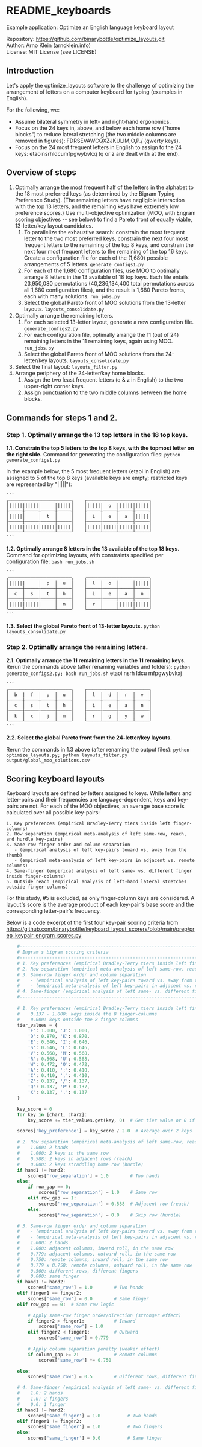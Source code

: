# README_keyboards

Example application: Optimize an English language keyboard layout

Repository: https://github.com/binarybottle/optimize_layouts.git  
Author: Arno Klein (arnoklein.info)  
License: MIT License (see LICENSE)

## Introduction
Let's apply the optimize_layouts software to the challenge of optimizing the 
arrangement of letters on a computer keyboard for typing (examples in English). 

For the following, we:
  - Assume bilateral symmetry in left- and right-hand ergonomics.
  - Focus on the 24 keys in, above, and below each home row ("home blocks")
    to reduce lateral stretching (the two middle columns are removed in figures):
    FDRSEVAWCQXZJKULIM;O,P./ (qwerty keys).
  - Focus on the 24 most frequent letters in English to assign to the 24 keys:
    etaoinsrhldcumfpgwybvkxj (q or z are dealt with at the end).

## Overview of steps
1. Optimally arrange the most frequent half of the letters in the alphabet
  to the 18 most preferred keys (as determined by the Bigram Typing Preference Study).
  (The remaining letters have negligible interaction with the top 13 letters,
  and the remaining keys have extremely low preference scores.)
  Use multi-objective optimization (MOO, with Engram scoring objectives -- see below) 
  to find a Pareto front of equally viable, 13-letter/key layout candidates.
    1. To parallelize the exhaustive search:
       constrain the most frequent letter to the two most preferred keys, 
       constrain the next four most frequent letters to the remaining of the top 8 keys, and
       constrain the next four most frequent letters to the remaining of the top 16 keys.
       Create a configuration file for each of the (1,680) possible arrangements of 5 letters. 
       ``generate_configs1.py``
    2. For each of the 1,680 configuration files, use MOO to optimally arrange 8 letters 
       in the 13 available of 18 top keys. Each file entails 23,950,080 permutations
       (40,236,134,400 total permutations across all 1,680 configuration files),
       and the result is 1,680 Pareto fronts, each with many solutions.
       ``run_jobs.py``
    3. Select the global Pareto front of MOO solutions from the 13-letter layouts.
       ``layouts_consolidate.py``
2. Optimally arrange the remaining letters.
    1. For each selected 13-letter layout, generate a new configuration file.
       ``generate_configs2.py``
    2. For each configuration file, optimally arrange the 11 (out of 24) 
       remaining letters in the 11 remaining keys, again using MOO.
       ``run_jobs.py``
    3. Select the global Pareto front of MOO solutions from the 24-letter/key layouts.
       ``layouts_consolidate.py``
3. Select the final layout: ``layouts_filter.py``
4. Arrange periphery of the 24-letter/key home blocks.
    1. Assign the two least frequent letters (q & z in English) 
       to the two upper-right corner keys.
    2. Assign punctuation to the two middle columns between the home blocks. 

## Commands for steps 1 and 2.

### Step 1. Optimally arrange the 13 top letters in the 18 top keys.

  **1.1. Constrain the top 5 letters to the top 8 keys, with the topmost letter on the right side.**
  Command for generating the configuration files: `python generate_configs1.py`

  In the example below, the 5 most frequent letters (etaoi in English) are assigned to 5 of the top 8 keys
  (available keys are empty; restricted keys are represented by "|||||"):

    ```
    ╭───────────────────────╮    ╭───────────────────────╮
    │|||||||||||│     │|||||│    │|||||│  o  │|||||│|||||│
    ├─────┼─────┼─────┼─────┤    ├─────┼─────┼─────┼─────┤
    │|||||│     │  t  │     │    │  i  │  e  │  a  │|||||│
    ├─────┼─────┼─────┼─────┤    ├─────┼─────┼─────┤─────┤
    │|||||||||||||||||│|||||│    │|||||│|||||||||||||||||│
    ╰─────┴─────┴─────┴─────╯    ╰─────┴─────┴─────┴─────╯
    ```

  **1.2. Optimally arrange 8 letters in the 13 available of the top 18 keys.**
  Command for optimizing layouts, with constraints specified per configuration file: `bash run_jobs.sh`

    ```
    ╭───────────────────────╮    ╭───────────────────────╮
    │||||||     │  p  │  u  │    │  l  │  o  │     │|||||│
    ├─────┼─────┼─────┼─────┤    ├─────┼─────┼─────┼─────┤
    │  c  │  s  │  t  │  h  │    │  i  │  e  │  a  │  n  │
    ├─────┼─────┼─────┼─────┤    ├─────┼─────┼─────┤─────┤
    │||||||||||||     │  m  │    │  r  │     ||||||||||||│
    ╰─────┴─────┴─────┴─────╯    ╰─────┴─────┴─────┴─────╯
    ```

  **1.3. Select the global Pareto front of 13-letter layouts.**
  `python layouts_consolidate.py`

### Step 2. Optimally arrange the remaining letters.

  **2.1. Optimally arrange the 11 remaining letters in the 11 remaining keys.**
  Rerun the commands above (after renaming variables and folders): 
  `python generate_configs2.py; bash run_jobs.sh`
  etaoi nsrh ldcu mfpgwybvkxj

    ```
    ╭───────────────────────╮    ╭───────────────────────╮
    │  b  |  f  │  p  │  u  │    │  l  │  d  │  r  │  v  │
    ├─────┼─────┼─────┼─────┤    ├─────┼─────┼─────┼─────┤
    │  c  │  s  │  t  │  h  │    │  i  │  e  │  a  │  n  │
    ├─────┼─────┼─────┼─────┤    ├─────┼─────┼─────┤─────┤
    │  k  │  x  │  j  │  m  │    │  r  │  g  │  y  │  w  │
    ╰─────┴─────┴─────┴─────╯    ╰─────┴─────┴─────┴─────╯
    ```

  **2.2. Select the global Pareto front from the 24-letter/key layouts.**

  Rerun the commands in 1.3 above (after renaming the output files):
  `python optimize_layouts.py; python layouts_filter.py output/global_moo_solutions.csv`


## Scoring keyboard layouts
Keyboard layouts are defined by letters assigned to keys.
While letters and letter-pairs and their frequencies are language-dependent, 
keys and key-pairs are not. For each of the MOO objectives, 
an average base score is calculated over all possible key-pairs:

    1. Key preferences (empirical Bradley-Terry tiers inside left finger-columns)
    2. Row separation (empirical meta-analysis of left same-row, reach, and hurdle key-pairs) 
    3. Same-row finger order and column separation
       - (empirical analysis of left key-pairs toward vs. away from the thumb)
       - (empirical meta-analysis of left key-pairs in adjacent vs. remote columns) 
    4. Same-finger (empirical analysis of left same- vs. different finger inside finger-columns)
    5. Outside reach (empirical analysis of left-hand lateral stretches outside finger-columns)

For this study, #5 is excluded, as only finger-column keys are considered.
A layout's score is the average product of each key-pair's base score 
and the corresponding letter-pair's frequency. 

Below is a code excerpt of the first four key-pair scoring criteria from 
https://github.com/binarybottle/keyboard_layout_scorers/blob/main/prep/prep_keypair_engram_scores.py
  
```python
    #----------------------------------------------------------------------------------
    # Engram's bigram scoring criteria
    #----------------------------------------------------------------------------------    
    # 1. Key preferences (empirical Bradley-Terry tiers inside left finger-columns)
    # 2. Row separation (empirical meta-analysis of left same-row, reach, and hurdle key-pairs) 
    # 3. Same-row finger order and column separation
    #    - (empirical analysis of left key-pairs toward vs. away from the thumb)
    #    - (empirical meta-analysis of left key-pairs in adjacent vs. remote columns) 
    # 4. Same-finger (empirical analysis of left same- vs. different finger inside finger-columns)
    #----------------------------------------------------------------------------------    
   
    # 1. Key preferences (empirical Bradley-Terry tiers inside left finger-columns)
    #    0.137 - 1.000: keys inside the 8 finger-columns
    #    0.000: keys outside the 8 finger-columns 
    tier_values = {
        'F': 1.000, 'J': 1.000,
        'D': 0.870, 'K': 0.870,
        'E': 0.646, 'I': 0.646,
        'S': 0.646, 'L': 0.646,
        'V': 0.568, 'M': 0.568,
        'R': 0.568, 'U': 0.568,
        'W': 0.472, 'O': 0.472,
        'A': 0.410, ';': 0.410,
        'C': 0.410, ',': 0.410,
        'Z': 0.137, '/': 0.137,
        'Q': 0.137, 'P': 0.137,
        'X': 0.137, '.': 0.137
    }

    key_score = 0
    for key in [char1, char2]:
        key_score += tier_values.get(key, 0)  # Get tier value or 0 if not found

    scores['key_preference'] = key_score / 2.0  # Average over 2 keys

    # 2. Row separation (empirical meta-analysis of left same-row, reach, and hurdle key-pairs) 
    #    1.000: 2 hands
    #    1.000: 2 keys in the same row
    #    0.588: 2 keys in adjacent rows (reach)
    #    0.000: 2 keys straddling home row (hurdle)
    if hand1 != hand2:
        scores['row_separation'] = 1.0        # Two hands
    else:
        if row_gap == 0:
            scores['row_separation'] = 1.0    # Same row
        elif row_gap == 1:
            scores['row_separation'] = 0.588  # Adjacent row (reach)
        else:
            scores['row_separation'] = 0.0    # Skip row (hurdle)

    # 3. Same-row finger order and column separation
    #    - (empirical analysis of left key-pairs toward vs. away from the thumb)
    #    - (empirical meta-analysis of left key-pairs in adjacent vs. remote columns) 
    #    1.000: 2 hands
    #    1.000: adjacent columns, inward roll, in the same row
    #    0.779: adjacent columns, outward roll, in the same row
    #    0.750: remote columns, inward roll, in the same row
    #    0.779 x 0.750: remote columns, outward roll, in the same row
    #    0.500: different rows, different fingers
    #    0.000: same finger
    if hand1 != hand2:
        scores['same_row'] = 1.0        # Two hands
    elif finger1 == finger2:
        scores['same_row'] = 0.0        # Same finger
    elif row_gap == 0:  # Same row logic

        # Apply same-row finger order/direction (stronger effect)
        if finger2 > finger1:           # Inward
            scores['same_row'] = 1.0
        elif finger2 < finger1:         # Outward  
            scores['same_row'] = 0.779
        
        # Apply column separation penalty (weaker effect)
        if column_gap >= 2:             # Remote columns
            scores['same_row'] *= 0.750

    else:
        scores['same_row'] = 0.5        # Different rows, different fingers

    # 4. Same-finger (empirical analysis of left same- vs. different finger inside finger-columns)
    #    1.0: 2 hands
    #    1.0: 2 fingers
    #    0.0: 1 finger
    if hand1 != hand2:
        scores['same_finger'] = 1.0          # Two hands
    elif finger1 != finger2:
        scores['same_finger'] = 1.0          # Two fingers
    else:
        scores['same_finger'] = 0.0          # Same finger
```